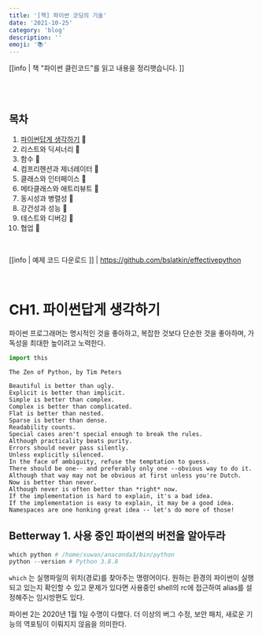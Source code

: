 ```yaml
---
title: '[책] 파이썬 코딩의 기술'
date: '2021-10-25'
category: 'blog'
description: ''
emoji: '📚'
---
```


[[info | 책 "파이썬 클린코드"를 읽고 내용을 정리햇습니다. ]]

<br/>

<br/>

## 목차

1. [파이썬답게 생각하기](#ch1) 🔳
2. 리스트와 딕셔너리 🔳
3. 함수 🔳
4. 컴프리헨션과 제너레이터 🔳
5. 클래스와 인터페이스 🔳
6. 메타클래스와 애트리뷰트 🔳
7. 동시성과 병렬성 🔳
8. 강건성과 성능 🔳
9. 테스트와 디버깅 🔳
10. 협업 🔳

<br/>

[[info | 예제 코드 다운로드 ]]
| https://github.com/bslatkin/effectivepython

<br/>



<a id="ch1"></a>

# CH1. 파이썬답게 생각하기

파이썬 프로그래머는 명시적인 것을 좋아하고, 복잡한 것보다 단순한 것을 좋아하며, 가독성을 최대한 높이려고 노력한다.

```python
import this
```

```
The Zen of Python, by Tim Peters

Beautiful is better than ugly.
Explicit is better than implicit.
Simple is better than complex.
Complex is better than complicated.
Flat is better than nested.
Sparse is better than dense.
Readability counts.
Special cases aren't special enough to break the rules.
Although practicality beats purity.
Errors should never pass silently.
Unless explicitly silenced.
In the face of ambiguity, refuse the temptation to guess.
There should be one-- and preferably only one --obvious way to do it.
Although that way may not be obvious at first unless you're Dutch.
Now is better than never.
Although never is often better than *right* now.
If the implementation is hard to explain, it's a bad idea.
If the implementation is easy to explain, it may be a good idea.
Namespaces are one honking great idea -- let's do more of those!
```

## Betterway 1. 사용 중인 파이썬의 버전을 알아두라

```python
which python # /home/suwan/anaconda3/bin/python
python --version # Python 3.8.8
```

`which` 는 실행파일의 위치(경로)를 찾아주는 명령어이다. 원하는 환경의 파이썬이 실행되고 있는지 확인할 수 있고 문제가 있다면 사용중인 shell의 rc에 접근하여 alias를 설정해주는 임시방편도 있다.





파이썬 2는 2020년 1월 1일 수명이 다했다. 더 이상의 버그 수정, 보안 패치, 새로운 기능의 역포팅이 이뤄지지 않음을 의미한다. 

